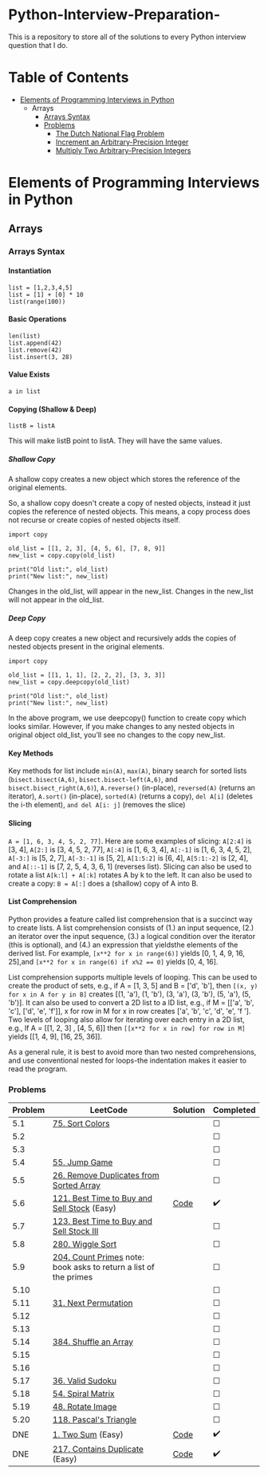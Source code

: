 # Python-Interview-Preparation-
This is a repository to store all of the solutions to every Python interview question that I do.

# Table of Contents
* [Elements of Programming Interviews in Python](#elements-of-programming-interviews-in-python)
	* Arrays
		* [Arrays Syntax](#arrays-syntax)
		* [Problems](#problems)
			* [The Dutch National Flag Problem](#the-dutch-national-flag-problem)
			* [Increment an Arbitrary-Precision Integer](#increment-an-arbitrary-precision-integer)
			* [Multiply Two Arbitrary-Precision Integers](#multiply-two-arbitrary-precision-integers)

# Elements of Programming Interviews in Python
## Arrays
### Arrays Syntax
#### Instantiation
```
list = [1,2,3,4,5]
list = [1] + [0] * 10
list(range(100))
```
#### Basic Operations
```
len(list)
list.append(42)
list.remove(42)
list.insert(3, 28)
```
#### Value Exists
```
a in list
```
#### Copying (Shallow & Deep)
```
listB = listA
```
This will make listB point to listA. They will have the same values.
##### Shallow Copy
A shallow copy creates a new object which stores the reference of the original elements.

So, a shallow copy doesn't create a copy of nested objects, instead it just copies the reference of nested objects. This means, a copy process does not recurse or create copies of nested objects itself.
```
import copy

old_list = [[1, 2, 3], [4, 5, 6], [7, 8, 9]]
new_list = copy.copy(old_list)

print("Old list:", old_list)
print("New list:", new_list)
```
Changes in the old_list, will appear in the new_list. Changes in the new_list will not appear in the old_list.
##### Deep Copy
A deep copy creates a new object and recursively adds the copies of nested objects present in the original elements.
```
import copy

old_list = [[1, 1, 1], [2, 2, 2], [3, 3, 3]]
new_list = copy.deepcopy(old_list)

print("Old list:", old_list)
print("New list:", new_list)
```
In the above program, we use deepcopy() function to create copy which looks similar. However, if you make changes to any nested objects in original object old_list, you’ll see no changes to the copy new_list.
#### Key Methods
Key methods for list include `min(A)`, `max(A)`, binary search for sorted lists (`bisect.bisect(A,6)`, `bisect.bisect-left(A,6)`, and `bisect.bisect_right(A,6)`), `A.reverse()` (in-place), `reversed(A)` (returns an iterator), `A.sort()` (in-place), `sorted(A)` (returns a copy), `del A[i]` (deletes the i-th element), `and del A[i: j]` (removes the slice)
#### Slicing
`A = [1, 6, 3, 4, 5, 2, 77]`. Here are some examples of slicing: `A[2:4]` is [3, 4], `A[2:]` is [3, 4, 5, 2, 77], `A[:4]` is [1, 6, 3, 4], `A[:-1]` is [1, 6, 3, 4, 5, 2], `A[-3:]` is [5, 2, 7], `A[-3:-1]` is [5, 2], `A[1:5:2]` is [6, 4], `A[5:1:-2]` is [2, 4], and `A[::-1]` is [7, 2, 5, 4, 3, 6, 1] (reverses list). Slicing can also be used to rotate a list `A[k:l] + A[:k]` rotates A by k to the left. It can also be used to create a copy: `B = A[:]` does a (shallow) copy of A into B.
#### List Comprehension
Python provides a feature called list comprehension that is a succinct way to create lists. A list comprehension consists of (1.) an input sequence, (2.) an iterator over the input sequence, (3.) a logical condition over the iterator (this is optional), and (4.) an expression that yieldsthe elements of the derived list. For example, `[x**2 for x in range(6)]` yields [0, 1, 4, 9, 16, 25],and `[x**2 for x in range(6) if x%2 == 0]` yields [0, 4, 16].

List comprehension supports multiple levels of looping. This can be used to create the product of sets, e.g., if A = [1, 3, 5] and B = ['d', 'b'], then `[(x, y) for x in A for y in B]` creates [(1, 'a'), (1, 'b'), (3, 'a'), (3, 'b'), (5, 'a'), (5, 'b')]. It can also be used to convert a 2D list to a lD list, e.g., if M = [['a', 'b', 'c'], ['d', 'e',
'f']], x for row in M for x in row creates ['a', 'b', 'c', 'd', 'e', 'f ']. Two levels of looping also allow for iterating over each entry in a 2D list, e.g., lf A = [[1, 2, 3] , [4, 5, 6]] then `[[x**2 for x in row] for row in M]` yields [[1, 4, 9], [16, 25, 36]].

As a general rule, it is best to avoid more than two nested comprehensions, and use conventional nested for loops-the indentation makes it easier to read the program.

### Problems
| Problem | LeetCode | Solution  | Completed |
|---------|----------|-----------|-----------|
| 5.1     | [75. Sort Colors](https://leetcode.com/problems/sort-colors/) | | &#9744; |
| 5.2     | []() | | &#9744; |
| 5.3     | []() | | &#9744; |
| 5.4     | [55. Jump Game](https://leetcode.com/problems/jump-game/) | | &#9744; |
| 5.5     | [26. Remove Duplicates from Sorted Array](https://leetcode.com/problems/remove-duplicates-from-sorted-array/) | | &#9744; |
| 5.6     | [121. Best Time to Buy and Sell Stock](https://leetcode.com/problems/best-time-to-buy-and-sell-stock/) (Easy) | [Code](https://github.com/milosarsik/Python-Interview-Preparation/blob/main/LeetCode/Arrays/Easy/BestTimeToBuyAndSellStock.py) | :heavy_check_mark: |
| 5.7	  | [123. Best Time to Buy and Sell Stock III](https://leetcode.com/problems/best-time-to-buy-and-sell-stock-iii/) | | &#9744; |
| 5.8     | [280. Wiggle Sort](https://leetcode.com/problems/wiggle-sort) | | &#9744; |
| 5.9     | [204. Count Primes](https://leetcode.com/problems/count-primes) note: book asks to return a list of the primes | | &#9744; |
| 5.10    | []() | | &#9744; |
| 5.11    | [31. Next Permutation](https://leetcode.com/problems/next-permutation/) | | &#9744; |
| 5.12    | []() | | &#9744; |
| 5.13    | []() | | &#9744; |
| 5.14    | [384. Shuffle an Array](https://leetcode.com/problems/shuffle-an-array/) | | &#9744; |
| 5.15    | []() | | &#9744; |
| 5.16    | []() | | &#9744; |
| 5.17    | [36. Valid Sudoku](https://leetcode.com/problems/valid-sudoku/) | | &#9744; |
| 5.18    | [54. Spiral Matrix](https://leetcode.com/problems/spiral-matrix/) | | &#9744; |
| 5.19    | [48. Rotate Image](https://leetcode.com/problems/rotate-image/) | | &#9744; |
| 5.20    | [118. Pascal's Triangle](https://leetcode.com/problems/pascals-triangle/) | | &#9744; |
| DNE     | [1. Two Sum](https://leetcode.com/problems/two-sum/) (Easy) | [Code](https://github.com/milosarsik/Python-Interview-Preparation/blob/main/LeetCode/Arrays/Easy/TwoSum.py) | :heavy_check_mark: |
| DNE     | [217. Contains Duplicate](https://leetcode.com/problems/contains-duplicate/) (Easy) | [Code](https://github.com/milosarsik/Python-Interview-Preparation/blob/main/LeetCode/Arrays/Easy/ContainsDuplicate.py) | :heavy_check_mark: |
